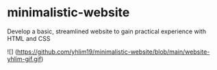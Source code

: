 # minimalistic-website
Develop a basic, streamlined website to gain practical experience with HTML and CSS

![] (https://github.com/yhlim19/minimalistic-website/blob/main/website-yhlim-gif.gif)
